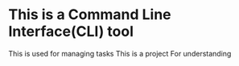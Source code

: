 # This is a Command Line Interface(CLI) tool
This is used for managing tasks
This is a project
For understanding
